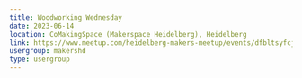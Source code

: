 ```yaml
---
title: Woodworking Wednesday
date: 2023-06-14
location: CoMakingSpace (Makerspace Heidelberg), Heidelberg
link: https://www.meetup.com/heidelberg-makers-meetup/events/dfbltsyfcjbsb/
usergroup: makershd
type: usergroup
---
```

